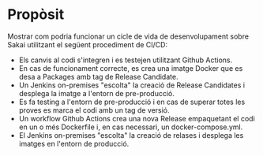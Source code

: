 # Propòsit
Mostrar com podria funcionar un cicle de vida de desenvolupament sobre Sakai utilitzant el següent procediment de CI/CD:
- Els canvis al codi s'integren i es testejen utilitzant Github Actions.
- En cas de funcionament correcte, es crea una imatge Docker que es desa a Packages amb tag de Release Candidate.
- Un Jenkins on-premises "escolta" la creació de Release Candidates i desplega la imatge a l'entorn de pre-producció.
- Es fa testing a l'entorn de pre-producció i en cas de superar totes les proves es marca el codi amb un tag de versió.
- Un workflow Github Actions crea una nova Release empaquetant el codi en un o més Dockerfile i, en cas necessari, un docker-compose.yml.
- El Jenkins on-premises "escolta" la creació de relases i desplega les imatges en l'entorn de producció.
